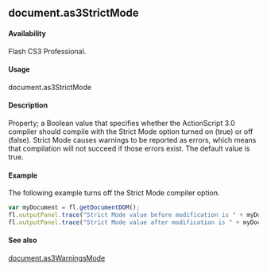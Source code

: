 ## document.as3StrictMode

#### Availability

Flash CS3 Professional.

#### Usage

document.as3StrictMode

#### Description

Property; a Boolean value that specifies whether the ActionScript 3.0 compiler should compile with the Strict Mode option turned on (true) or off (false). Strict Mode causes warnings to be reported as errors, which means that compilation will not succeed if those errors exist. The default value is true.

#### Example


The following example turns off the Strict Mode compiler option.
```javascript
var myDocument = fl.getDocumentDOM();
fl.outputPanel.trace("Strict Mode value before modification is " + myDocument.as3StrictMode); myDocument.as3StrictMode = false;
fl.outputPanel.trace("Strict Mode value after modification is " + myDocument.as3StrictMode);

```
#### See also

[document.as3WarningsMode](../Document_object/docume20.md)

<span id="document.as3WarningsMode" class="anchor"></span>
